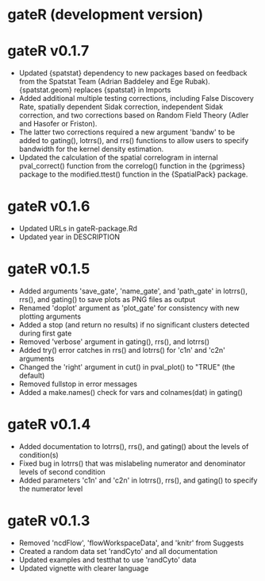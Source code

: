 # gateR (development version)

# gateR v0.1.7
  * Updated {spatstat} dependency to new packages based on feedback from the Spatstat Team (Adrian Baddeley and Ege Rubak). {spatstat.geom} replaces {spatstat} in Imports
  * Added additional multiple testing corrections, including False Discovery Rate, spatially dependent Sidak correction, independent Sidak correction, and two corrections based on Random Field Theory (Adler and Hasofer or Friston).
  * The latter two corrections required a new argument 'bandw' to be added to gating(), lotrrs(), and rrs() functions to allow users to specify bandwidth for the kernel density estimation.
  * Updated the calculation of the spatial correlogram in internal pval_correct() function from the correlog() function in the {pgrimess} package to the modified.ttest() function in the {SpatialPack} package.

# gateR v0.1.6
  * Updated URLs in gateR-package.Rd
  * Updated year in DESCRIPTION

# gateR v0.1.5
  * Added arguments 'save_gate', 'name_gate', and 'path_gate' in lotrrs(), rrs(), and gating() to save plots as PNG files as output
  * Renamed 'doplot' argument as 'plot_gate' for consistency with new plotting arguments
  * Added a stop (and return no results) if no significant clusters detected during first gate
  * Removed 'verbose' argument in gating(), rrs(), and lotrrs()
  * Added try() error catches in rrs() and lotrrs() for 'c1n' and 'c2n' arguments
  * Changed the 'right' argument in cut() in pval_plot() to "TRUE" (the default)
  * Removed fullstop in error messages
  * Added a make.names() check for vars and colnames(dat) in gating()

# gateR v0.1.4
  * Added documentation to lotrrs(), rrs(), and gating() about the levels of condition(s)
  * Fixed bug in lotrrs() that was mislabeling numerator and denominator levels of second condition
  * Added parameters 'c1n' and 'c2n' in lotrrs(), rrs(), and gating() to specify the numerator level

# gateR v0.1.3
  * Removed 'ncdFlow', 'flowWorkspaceData', and 'knitr' from Suggests
  * Created a random data set 'randCyto' and all documentation
  * Updated examples and testthat to use 'randCyto' data
  * Updated vignette with clearer language
